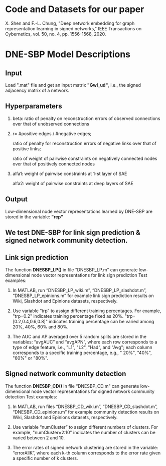 Code and Datasets for our paper
==== 

X. Shen and F.-L. Chung, "Deep network embedding for graph representation learning in signed networks," IEEE Transactions on Cybernetics, vol. 50, no. 4, pp. 1556-1568, 2020. 



DNE-SBP Model Descriptions
==== 

**Input** 
-------
Load ".mat" file and get an input matrix **"Gwl_ud"**, i.e., the signed adjacency matrix of a network.

**Hyperparameters**
-------
1) beta: ratio of penalty on reconstruction errors of observed connections over that of unobserved connections 

2) r= #positive edges / #negative edges;   
   
   ratio of penalty for reconstruction errors of negative links over that of positive links;  
   
   ratio of weight of pairwise constraints on negatively connected nodes over that of positively connected nodes

3) alfa1: weight of pairwise constraints at 1-st layer of SAE  

   alfa2: weight of pairwise constraints at deep layers of SAE

**Output**
-------
Low-dimensional node vector representations learned by DNE-SBP are stored in the variable: **"rep"**  


We test DNE-SBP for link sign prediction & signed network community detection.
-------

**Link sign prediction**
-------
The function **DNESBP_LP()** in file “DNESBP_LP.m" can generate low-dimensional node vector representations for link sign prediction
Test examples:

1) In MATLAB, run “DNESBP_LP_wiki.m”, “DNESBP_LP_slashdot.m”, “DNESBP_LP_epinions.m” for example link sign prediction results on Wiki, Slashdot and Epinions datasets, respectively.

2) Use variable “trp” to assign different training percentages. 
   For example, 
   "trp=0.2" indicates training percentage fixed as 20%. 
   "trp=[0.2,0.4,0.6,0.8]" indicates training percentage can be varied among 20%, 40%, 60% and 80%.

3) The AUC and AP averaged over 5 random splits are stored in the variables: “avgAUC” and “avgAPN”, where
   each row corresponds to a type of edge feature, i.e., "L1", "L2", "Had", and "Avg";
   each column corresponds to a specific training percentage, e.g., " 20%", "40%", "60%" or "80%".




**Signed network community detection** 
-------
The function **DNESBP_CD()** in file “DNESBP_CD.m" can generate low-dimensional node vector representations for signed network community detection
Test examples:

1) In MATLAB, run files “DNESBP_CD_wiki.m”, “DNESBP_CD_slashdot.m”, “DNESBP_CD_epinions.m” for example community detection results on Wiki, Slashdot and Epinions datasets, respectively.

2) Use variable “numCluster” to assign different numbers of clusters. 
   For example, "numCluster=2:10" indicates the number of clusters can be varied between 2 and 10. 

3) The error rates of signed network clustering are stored in the variable: “errorAllK”, where 
   each k-th column corresponds to the error rate given a specific number of k clusters.

